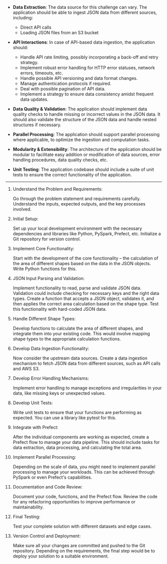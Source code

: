 - **Data Extraction**: The data source for this challenge can vary. The application should be able to ingest JSON data from different sources, including:
    - Direct API calls
    - Loading JSON files from an S3 bucket
- **API Interactions**: In case of API-based data ingestion, the application should:
    - Handle API rate limiting, possibly incorporating a back-off and retry strategy.
    - Implement robust error handling for HTTP error statuses, network errors, timeouts, etc.
    - Handle possible API versioning and data format changes.
    - Manage authentication protocols if required.
    - Deal with possible pagination of API data.
    - Implement a strategy to ensure data consistency amidst frequent data updates.
- **Data Quality & Validation**: The application should implement data quality checks to handle missing or incorrect values in the JSON data. It should also validate the structure of the JSON data and handle nested structures if necessary.
    
- **Parallel Processing**: The application should support parallel processing where applicable, to optimize the ingestion and computation tasks.
    
- **Modularity & Extensibility**: The architecture of the application should be modular to facilitate easy addition or modification of data sources, error handling procedures, data quality checks, etc.
    
- **Unit Testing**: The application codebase should include a suite of unit tests to ensure the correct functionality of the application.

---

1. Understand the Problem and Requirements:

    Go through the problem statement and requirements carefully.
    Understand the inputs, expected outputs, and the key processes involved.

2. Initial Setup:

    Set up your local development environment with the necessary dependencies and libraries like Python, PySpark, Prefect, etc.
    Initialize a Git repository for version control.

3. Implement Core Functionality:

    Start with the development of the core functionality – the calculation of the area of different shapes based on the data in the JSON objects. Write Python functions for this.

4. JSON Input Parsing and Validation:

    Implement functionality to read, parse and validate JSON data. Validation could include checking for necessary keys and the right data types. Create a function that accepts a JSON object, validates it, and then applies the correct area calculation based on the shape type. Test this functionality with hard-coded JSON data.

5. Handle Different Shape Types:

    Develop functions to calculate the area of different shapes, and integrate them into your existing code. This would involve mapping shape types to the appropriate calculation functions.

6. Develop Data Ingestion Functionality:

    Now consider the upstream data sources. Create a data ingestion mechanism to fetch JSON data from different sources, such as API calls and AWS S3.

7. Develop Error Handling Mechanisms:

    Implement error handling to manage exceptions and irregularities in your data, like missing keys or unexpected values.

8. Develop Unit Tests:

    Write unit tests to ensure that your functions are performing as expected. You can use a library like pytest for this.

9. Integrate with Prefect:

    After the individual components are working as expected, create a Prefect flow to manage your data pipeline. This should include tasks for data extraction, data processing, and calculating the total area.

10. Implement Parallel Processing:

    Depending on the scale of data, you might need to implement parallel processing to manage your workloads. This can be achieved through PySpark or even Prefect's capabilities.

11. Documentation and Code Review:

    Document your code, functions, and the Prefect flow.
    Review the code for any refactoring opportunities to improve performance or maintainability.

12. Final Testing:

    Test your complete solution with different datasets and edge cases.

13. Version Control and Deployment:

    Make sure all your changes are committed and pushed to the Git repository.
    Depending on the requirements, the final step would be to deploy your solution to a suitable environment.
